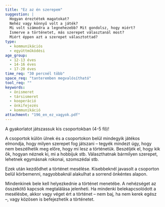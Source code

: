 ```yaml
---
title: "Ez az én szerepem"
suggestion: | 
  Hogyan éreztétek magatokat?
  Nehéz vagy könnyű volt a játék?
  Mi volt számodra a legnehezebb? Mit gondolsz, hogy miért?
  Ismerve a történetet, más szerepet választanál most?
  Miért éppen azt a szerepet választottad?
type:
  - kommunikációs
  - együttműködési
age_group:
  - 12-13 éves
  - 14-16 éves
  - 17-20 éves
time_req: "30 percnél több"
space_req: "tanteremben megvalósítható"
tool_req: ""
keywords: 
  - önismeret
  - társismeret
  - kooperáció
  - önkifejezés
  - kommunikáció
attachment: "196_en_ez_vagyok.pdf"
---
```


A gyakorlatot játszassuk kis csoportokban (4-5 fő)!

A csoportok külön ülnek és a csoportokon belül mindegyik játékos elmondja, hogy milyen szerepet fog játszani – tegyék mindezt úgy, hogy nem beszélhetik meg előre, hogy mi lesz a történetük. Beszéljék el, hogy kik ők, hogyan néznek ki, mi a hobbijuk stb. Választhatnak bármilyen szerepet, lehetnek egymásnak rokonai, szomszédai stb.

Ezek után kezdődhet a történet mesélése. Kisebbeknél javasolt a csoporton belül körbemenni, nagyobbaknál alakulhat a sorrend önkéntes alapon.

Mindenkinek bele kell helyezkednie a történet menetébe. A nehézséget az összekötő kapcsok megtalálása jelenheti. Ha mindenki belekapcsolódott a mesélésbe, akkor vagy véget ért a történet – nem baj, ha nem kerek egész –, vagy közösen is befejezhetik a történetet.
  
  
